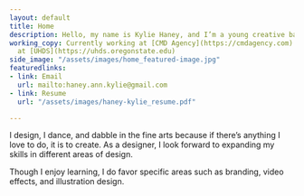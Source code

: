 ```yaml
---
layout: default
title: Home
description: Hello, my name is Kylie Haney, and I’m a young creative based in Oregon.
working_copy: Currently working at [CMD Agency](https://cmdagency.com) previously
  at [UHDS](https://uhds.oregonstate.edu)
side_image: "/assets/images/home_featured-image.jpg"
featuredlinks:
- link: Email
  url: mailto:haney.ann.kylie@gmail.com
- link: Resume
  url: "/assets/images/haney-kylie_resume.pdf"

---
```

I design, I dance, and dabble in the fine arts because if there’s anything I love to do, it is to create. As a designer, I look forward to expanding my skills in different areas of design.

Though I enjoy learning, I do favor specific areas such as branding, video effects, and illustration design.